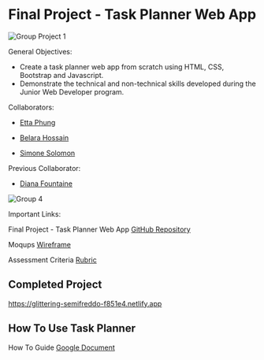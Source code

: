 # Final Project - Task Planner Web App 

![Group Project 1](https://user-images.githubusercontent.com/111025289/206831702-500d7229-4e20-4164-a710-6c0c1fef18c1.jpg)

General Objectives:

+ Create a task planner web app from scratch using HTML, CSS, Bootstrap and Javascript.
+ Demonstrate the technical and non-technical skills developed during the Junior Web Developer program.

Collaborators:

+ [Etta Phung](https://github.com/EttaPhung)

+ [Belara Hossain](https://github.com/Belara317)

+ [Simone Solomon](https://github.com/Miss-Solomon)

Previous Collaborator:

+ [Diana Fountaine](https://github.com/dianafountaine)

![Group 4](https://user-images.githubusercontent.com/111025289/206831747-bb9ea3a4-7e17-4cba-98b4-a07590ff01bd.jpg)


Important Links:

Final Project - Task Planner Web App [GitHub Repository](https://github.com/GenUSA-Learners/jwd-final-project)

Moqups [Wireframe](https://app.moqups.com/QZt6Mwgr3eqnjAnnn2MkASAnZilW5Sgn/view/page/ad0fc2031)

Assessment Criteria [Rubric](https://docs.google.com/spreadsheets/d/1pKK9KCnpraEcL7FQjxeMVeDWfjbypYRcSrXCyAVPtHo/edit?usp=sharing)

## Completed Project
https://glittering-semifreddo-f851e4.netlify.app

## How To Use Task Planner
How To Guide [Google Document](https://docs.google.com/document/d/1kY5CCSmVZg6cGwRgI0PLSQa41CMgQ9iW9ZUKAYQXfYs/edit?usp=sharing)


